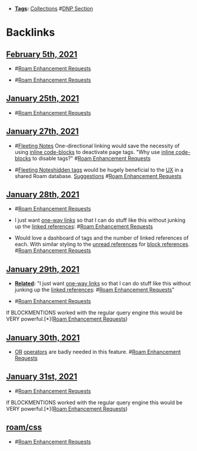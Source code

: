 - **[Tags](<Tags.md>):** [Collections](<Collections.md>) #[DNP Section](<DNP Section.md>)

# Backlinks
## [February 5th, 2021](<February 5th, 2021.md>)
- #[Roam Enhancement Requests](<Roam Enhancement Requests.md>)

- #[Roam Enhancement Requests](<Roam Enhancement Requests.md>)

## [January 25th, 2021](<January 25th, 2021.md>)
- #[Roam Enhancement Requests](<Roam Enhancement Requests.md>)

## [January 27th, 2021](<January 27th, 2021.md>)
- #[Fleeting Notes](<Fleeting Notes.md>) One-directional linking would save the necessity of using [inline code-blocks](<inline code-blocks.md>) to deactivate page tags. "Why use [inline code-blocks](<inline code-blocks.md>) to disable tags?" #[Roam Enhancement Requests](<Roam Enhancement Requests.md>)

- #[Fleeting Notes](<Fleeting Notes.md>)[hidden tags](<hidden tags.md>) would be hugely beneficial to the [UX](<UX.md>) in a shared Roam database. [Suggestions](<Suggestions.md>) #[Roam Enhancement Requests](<Roam Enhancement Requests.md>)

## [January 28th, 2021](<January 28th, 2021.md>)
- #[Roam Enhancement Requests](<Roam Enhancement Requests.md>)

- I just want [one-way links](<one-way links.md>) so that I can do stuff like this without junking up the [linked references](<linked references.md>): #[Roam Enhancement Requests](<Roam Enhancement Requests.md>)

- Would love a dashboard of tags and the number of linked references of each. With similar styling to the [unread references](<unread references.md>) for [block references](<block references.md>). #[Roam Enhancement Requests](<Roam Enhancement Requests.md>)

## [January 29th, 2021](<January 29th, 2021.md>)
- **[Related](<Related.md>):** "I just want [one-way links](<one-way links.md>) so that I can do stuff like this without junking up the [linked references](<linked references.md>): #[Roam Enhancement Requests](<Roam Enhancement Requests.md>)"

- #[Roam Enhancement Requests](<Roam Enhancement Requests.md>)

If BLOCKMENTIONS worked with the regular query engine this would be VERY powerful.[*]([Roam Enhancement Requests](<Roam Enhancement Requests.md>))

## [January 30th, 2021](<January 30th, 2021.md>)
- [OR](<OR.md>) [operators](<operators.md>) are badly needed in this feature. #[Roam Enhancement Requests](<Roam Enhancement Requests.md>)

## [January 31st, 2021](<January 31st, 2021.md>)
- #[Roam Enhancement Requests](<Roam Enhancement Requests.md>)

If BLOCKMENTIONS worked with the regular query engine this would be VERY powerful.[*]([Roam Enhancement Requests](<Roam Enhancement Requests.md>))

## [roam/css](<roam/css.md>)
- #[Roam Enhancement Requests](<Roam Enhancement Requests.md>)

